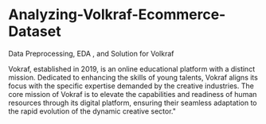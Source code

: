 # Analyzing-Volkraf-Ecommerce-Dataset
Data Preprocessing, EDA , and Solution for Volkraf

Vokraf, established in 2019, is an online educational platform with a distinct mission. Dedicated to enhancing the skills of young talents, Vokraf aligns its focus with the specific expertise demanded by the creative industries. The core mission of Vokraf is to elevate the capabilities and readiness of human resources through its digital platform, ensuring their seamless adaptation to the rapid evolution of the dynamic creative sector."
